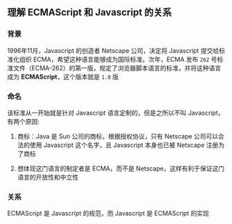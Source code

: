 ## 理解 ECMAScript 和 Javascript 的关系

### 背景

1996年11月，Javascript 的创造者 Netscape 公司，决定将 Javascript 提交给标准化组织 ECMA，希望这种语言能够成为国际标准。次年，ECMA 发布 `262` 号标准文件（ECMA-262）的第一版，规定了浏览器脚本语言的标准，并将这种语言成为 **ECMAScript**，这个版本就是 `1.0` 版

### 命名

该标准从一开始就是针对 Javascript 语言定制的，但是之所以不叫 Javascript，有两个原因:

1. 商标：Java 是 Sun 公司的商标，根据授权协议，只有 Netscape 公司可以合法的使用 Javascript 这个名字，且 Javascript 本身也已被 Netscape 注册为了商标

2. 想体现这门语言的制定者是 ECMA，而不是 Netscape，这样有利于保证这门语言的开放性和中立性

### 关系

ECMAScript 是 Javascript 的规范，而 Javascript 是 ECMAScript 的实现
